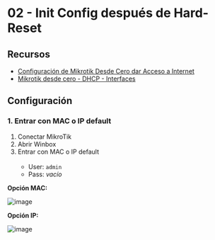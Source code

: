 # 02 - Init Config después de Hard-Reset

## Recursos

- [Configuración de Mikrotik Desde Cero dar Acceso a Internet](https://www.youtube.com/watch?v=v3Z9PFvrIts)
- [Mikrotik desde cero - DHCP - Interfaces](https://youtu.be/_53hjQtk73M?si=3DAu2lMT07Yiagbp)

## Configuración

### 1. Entrar con MAC o IP default

1. Conectar MikroTik
2. Abrir Winbox
3. Entrar con MAC o  IP default <br><br>
    - User: `admin`
    - Pass: _vacío_

**Opción MAC:**

![image](https://github.com/Fz3r0/Fz3r0_-_MikroTik/assets/94720207/146bf39a-9aac-46d5-857f-f69fd19c4d76)

**Opción IP:**

![image](https://github.com/Fz3r0/Fz3r0_-_MikroTik/assets/94720207/1698aaa0-a32b-4e92-bc07-5fd2dfaba63c)


